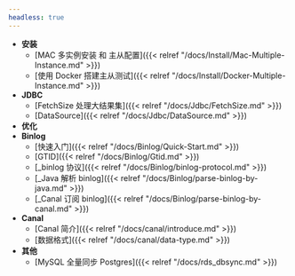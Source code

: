 ```yaml
---
headless: true
---
```


* **安装**
  * [MAC 多实例安装 和 主从配置]({{< relref "/docs/Install/Mac-Multiple-Instance.md" >}})
  * [使用 Docker 搭建主从测试]({{< relref "/docs/Install/Docker-Multiple-Instance.md" >}})
* **JDBC**
  * [FetchSize 处理大结果集]({{< relref "/docs/Jdbc/FetchSize.md" >}})
  * [DataSource]({{< relref "/docs/Jdbc/DataSource.md" >}})
* **优化**
* **Binlog**
  * [快速入门]({{< relref "/docs/Binlog/Quick-Start.md" >}})
  * [GTID]({{< relref "/docs/Binlog/Gtid.md" >}})
  * [_binlog 协议]({{< relref "/docs/Binlog/binlog-protocol.md" >}})
  * [_Java 解析 binlog]({{< relref "/docs/Binlog/parse-binlog-by-java.md" >}})
  * [_Canal 订阅 binlog]({{< relref "/docs/Binlog/parse-binlog-by-canal.md" >}})
* **Canal**
  * [Canal 简介]({{< relref "/docs/canal/introduce.md" >}})
  * [数据格式]({{< relref "/docs/canal/data-type.md" >}})
* **其他**
  * [MySQL 全量同步 Postgres]({{< relref "/docs/rds_dbsync.md" >}})



